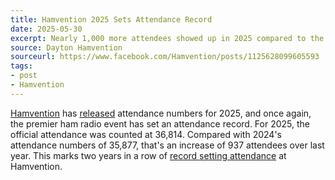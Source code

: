 ```yaml
---
title: Hamvention 2025 Sets Attendance Record
date: 2025-05-30
excerpt: Nearly 1,000 more attendees showed up in 2025 compared to the year before.
source: Dayton Hamvention
sourceurl: https://www.facebook.com/Hamvention/posts/1125628099605593
tags:
- post
- Hamvention
---
```

[Hamvention](https://hamvention.org/) has [released](https://www.facebook.com/Hamvention/posts/1125628099605593) attendance numbers for 2025, and once again, the premier ham radio event has set an attendance record. For 2025, the official attendance was counted at 36,814. Compared with 2024's attendance numbers of 35,877, that's an increase of 937 attendees over last year. This marks two years in a row of [record setting attendance](https://daily.hamweekly.com/2024/05/hamvention-2024-sets-attendance-record/) at Hamvention. 